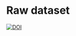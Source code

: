 # Raw dataset

[![DOI](https://zenodo.org/badge/DOI/10.5281/zenodo.10159978.svg)](https://doi.org/10.5281/zenodo.8056415)